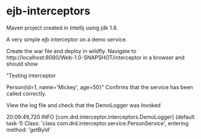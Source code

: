 # ejb-interceptors

Maven project created in Intellij using jdk 1.8.

A very simple ejb interceptor on a demo service.

Create the war file and deploy in wildfly.
Navigate to http://localhost:8080/Web-1.0-SNAPSHOT/interceptor in a browser and should show

"Testing interceptor

Person{id=1, name='Mickey', age=50}" 
Confirms that the service has been called correctly.

View the log file and check that the DemoLogger was Invoked

20:09:49,720 INFO  [com.drd.interceptor.interceptors.DemoLogger] (default task-1) Class: 'class com.drd.interceptor.service.PersonService', entering method: 'getById'
